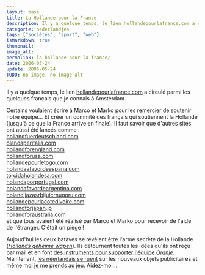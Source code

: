 ```yaml
---
layout: base
title: La Hollande pour la France
description: Il y a quelque temps, le lien hollandepourlafrance.com a circulé parmi les quelques français que je connais à Amsterdam.
categorie: nederlandjes
tags: ["sociétés", "sport", "web"]
isMarkdown: true
thumbnail: 
image_alt: 
permalink: la-hollande-pour-la-france/
date: 2006-05-24
update: 2006-05-24
TODO: no image, no image alt
---
```


Il y a quelque temps, le lien [hollandepourlafrance.com](http://www.hollandepourlafrance.com/) a circulé parmi les quelques français que je connais à Amsterdam.

Certains voulaient écrire à Marco et Marko pour les remercier de soutenir notre équipe... Et créer un commité des français qui soutiennent la Hollande (jusqu'à ce que la France arrive en finale). Il faut savoir que d'autres sites ont aussi été lancés comme :  
[hollandfuerdeutschland.com](http://www.hollandfuerdeutschland.com/)  
[olandaperitalia.com](http://www.olandaperitalia.com/)  
[hollandforengland.com](http://www.hollandforengland.com/)  
[hollandforusa.com](http://www.hollandforusa.com/)  
[hollandepourletogo.com](http://www.hollandepourletogo.com/)  
[holandaafavordeespana.com](http://www.holandaafavordeespana.com/)  
[torcidaholandesa.com](http://www.torcidaholandesa.com/)  
[holandaporportugal.com](http://www.holandaporportugal.com/)  
[holandafavordeargentina.com](http://www.holandafavordeargentina.com/)  
[holandijazasrbijuicrnugoru.com](http://www.holandijazasrbijuicrnugoru.com/)  
[hollandepourlacotedivoire.com](http://www.hollandepourlacotedivoire.com/)  
[hollandforjapan.jp](http://www.hollandforjapan.jp/)  
[hollandforaustralia.com](http://www.hollandforaustralia.com/)  
et que tous avaient été réalisé par Marco et Marko pour recevoir de l'aide de l'étranger. C'était un piège !

Aujoud'hui les deux bataves se révèlent être l'arme secrète de la Hollande (*[Hollands geheime wapen](http://blog.pointlogic.com/2006/05/21/marco-marko-hollands-secret-weapon/)*). Ils détournent toutes les idées qu'ils ont reçu par mail et en font [des instruments pour supporter l'équipe *Oranje*](http://blog.dirkschuetze.de/?p=321). Maintenant, [les néerlandais se ruent](http://www.marketingfacts.nl/berichten/20060503_holland_wird_weltmeister/) sur les nouveaux objets publicitaires et même moi [je me prends au jeu](http://www.xs4all.nl/~jlhkrans/Reine_2006/pages/DSCN1569.htm). Aidez-moi...
